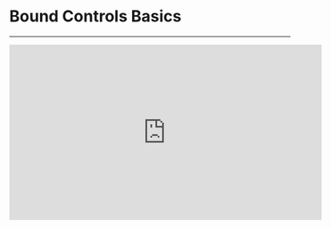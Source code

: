 ﻿# Bound Controls Basics
---
<iframe width="560" height="315" src="https://www.youtube.com/embed/WKQrW2CBbOI" frameborder="0" allowfullscreen></iframe>